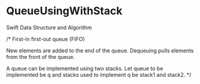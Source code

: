# QueueUsingWithStack
Swift Data Structure and Algorithm  



/*
 First-in first-out queue (FIFO)
 
 New elements are added to the end of the queue. Dequeuing pulls elements from
 the front of the queue.



A queue can be implemented using two stacks. Let queue to be implemented be q and stacks used to implement q be stack1 and stack2.
*/
